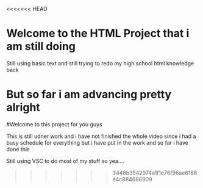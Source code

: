 <<<<<<< HEAD
<h1>  Welcome to the HTML Project that i am still doing </h1>

Still using basic text and still trying to redo my high school html knowledge back

But so far i am advancing pretty alright
=======
#Welcome to this project for you guys

This is still udner work and i have not finished the whole video since i had a busy schedule for everything but i have put in the work and so far i have done this

Still using VSC to do most of my stuff so yea....

>>>>>>> 3448b3542974a1f1e76f96ae6188e4c884686909
